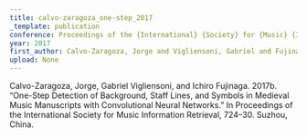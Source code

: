 ```yaml
---
title: calvo-zaragoza_one-step_2017
_template: publication
conference: Proceedings of the {International} {Society} for {Music} {Information} {Retrieval}
year: 2017
first_author: Calvo-Zaragoza, Jorge and Vigliensoni, Gabriel and Fujinaga, Ichiro
upload: None
---
```

Calvo-Zaragoza, Jorge, Gabriel Vigliensoni, and Ichiro Fujinaga. 2017b. “One-Step Detection of Background, Staff Lines, and Symbols in Medieval Music Manuscripts with Convolutional Neural Networks.” In Proceedings of the International Society for Music Information Retrieval, 724–30. Suzhou, China.